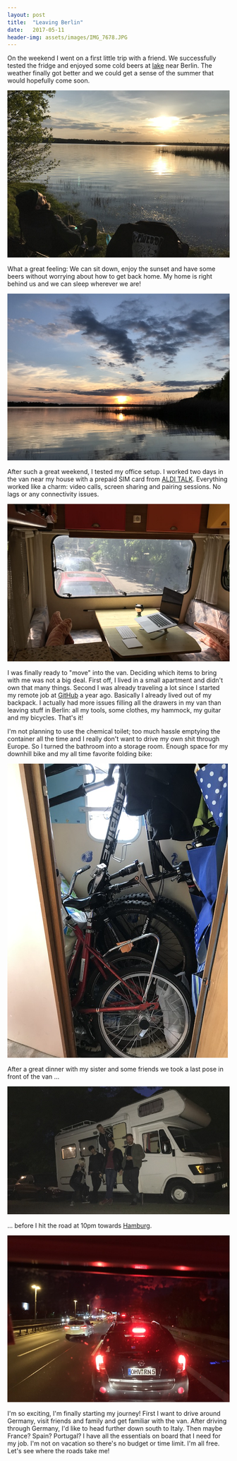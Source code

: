 ```yaml
---
layout: post
title:  "Leaving Berlin"
date:   2017-05-11
header-img: assets/images/IMG_7678.JPG
---
```


On the weekend I went on a first little trip with a friend. We successfully tested the fridge and enjoyed some cold beers at [lake](https://www.google.com/maps/place/Strandbad+Motzen/@52.2110184,13.5722572,2143m) near Berlin. The weather finally got better and we could get a sense of the summer that would hopefully come soon.

![Relaxing and drinking a beer at a lake](/assets/images/IMG_7677.JPG)

What a great feeling: We can sit down, enjoy the sunset and have some beers without worrying about how to get back home. My home is right behind us and we can sleep wherever we are!

![Relaxing and drinking a beer at a lake](/assets/images/IMG_7678.JPG)

After such a great weekend, I tested my office setup. I worked two days in the van near my house with a prepaid SIM card from [ALDI TALK](https://www.alditalk.de/). Everything worked like a charm: video calls, screen sharing and pairing sessions. No lags or any connectivity issues.

![Working in the mobile office in front of my house](/assets/images/IMG_7735.JPG)

I was finally ready to "move" into the van. Deciding which items to bring with me was not a big deal. First off, I lived in a small apartment and didn't own that many things. Second I was already traveling a lot since I started my remote job at [GitHub](https://github.com/) a year ago. Basically I already lived out of my backpack. I actually had more issues filling all the drawers in my van than leaving stuff in Berlin: all my tools, some clothes, my hammock, my guitar and my bicycles. That's it!

I'm not planning to use the chemical toilet; too much hassle emptying the container all the time and I really don't want to drive my own shit through Europe. So I turned the bathroom into a storage room. Enough space for my downhill bike and my all time favorite folding bike:

![Working in the mobile office in front of my house](/assets/images/IMG_7965.JPG)

After a great dinner with my sister and some friends we took a last pose in front of the van ...

![Posing in front of the van](/assets/images/IMG_7955.JPG)

... before I hit the road at 10pm towards [Hamburg](https://www.google.com/maps/place/Hamburg,+Germany/@53.5586526,9.647641,10z).

![On the highway towards Hamburg](/assets/images/IMG_7956.JPG)

I'm so exciting, I'm finally starting my journey! First I want to drive around Germany, visit friends and family and get familiar with the van. After driving through Germany, I'd like to head further down south to Italy. Then maybe France? Spain? Portugal? I have all the essentials on board that I need for my job. I'm not on vacation so there's no budget or time limit. I'm all free. Let's see where the roads take me!
